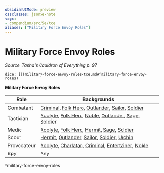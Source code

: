```yaml
---
obsidianUIMode: preview
cssclasses: json5e-note
tags:
- compendium/src/5e/tce
aliases: ["Military Force Envoy Roles"]
---
```

# Military Force Envoy Roles
*Source: Tasha's Cauldron of Everything p. 97* 

`dice: [](military-force-envoy-roles-tce.md#^military-force-envoy-roles)`

**Military Force Envoy Roles**

| Role | Backgrounds |
|------|-------------|
| Combatant | [Criminal](/2-Mechanics/CLI/backgrounds/criminal.md), [Folk Hero](/2-Mechanics/CLI/backgrounds/folk-hero.md), [Outlander](/2-Mechanics/CLI/backgrounds/outlander.md), [Sailor](/2-Mechanics/CLI/backgrounds/sailor.md), [Soldier](/2-Mechanics/CLI/backgrounds/soldier.md) |
| Tactician | [Acolyte](/2-Mechanics/CLI/backgrounds/acolyte.md), [Folk Hero](/2-Mechanics/CLI/backgrounds/folk-hero.md), [Noble](/2-Mechanics/CLI/backgrounds/noble.md), [Outlander](/2-Mechanics/CLI/backgrounds/outlander.md), [Sage](/2-Mechanics/CLI/backgrounds/sage.md), [Soldier](/2-Mechanics/CLI/backgrounds/soldier.md) |
| Medic | [Acolyte](/2-Mechanics/CLI/backgrounds/acolyte.md), [Folk Hero](/2-Mechanics/CLI/backgrounds/folk-hero.md), [Hermit](/2-Mechanics/CLI/backgrounds/hermit.md), [Sage](/2-Mechanics/CLI/backgrounds/sage.md), [Soldier](/2-Mechanics/CLI/backgrounds/soldier.md) |
| Scout | [Hermit](/2-Mechanics/CLI/backgrounds/hermit.md), [Outlander](/2-Mechanics/CLI/backgrounds/outlander.md), [Sailor](/2-Mechanics/CLI/backgrounds/sailor.md), [Soldier](/2-Mechanics/CLI/backgrounds/soldier.md), [Urchin](/2-Mechanics/CLI/backgrounds/urchin.md) |
| Provocateur | [Acolyte](/2-Mechanics/CLI/backgrounds/acolyte.md), [Charlatan](/2-Mechanics/CLI/backgrounds/charlatan.md), [Criminal](/2-Mechanics/CLI/backgrounds/criminal.md), [Entertainer](/2-Mechanics/CLI/backgrounds/entertainer.md), [Noble](/2-Mechanics/CLI/backgrounds/noble.md) |
| Spy | Any |
^military-force-envoy-roles